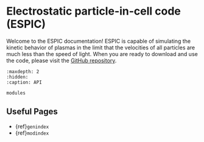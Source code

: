 # Electrostatic particle-in-cell code (ESPIC)

Welcome to the ESPIC documentation! ESPIC is capable of simulating the kinetic behavior of plasmas in the limit that the velocities of all particles are much less than the speed of light. When you are ready to download and use the code, please visit the [GitHub repository](https://github.com/leebr48/ESPIC).

```{toctree}
:maxdepth: 2
:hidden:
:caption: API

modules
```
## Useful Pages

- {ref}`genindex`
- {ref}`modindex`
